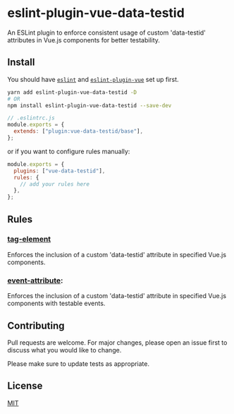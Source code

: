 # eslint-plugin-vue-data-testid

An ESLint plugin to enforce consistent usage of custom 'data-testid' attributes in Vue.js components for better testability.

## Install

You should have [`eslint`](https://eslint.org/docs/user-guide/getting-started) and [`eslint-plugin-vue`](https://eslint.vuejs.org/user-guide/#installation) set up first.

```bash
yarn add eslint-plugin-vue-data-testid -D
# OR
npm install eslint-plugin-vue-data-testid --save-dev
```

```js
// .eslintrc.js
module.exports = {
  extends: ["plugin:vue-data-testid/base"],
};
```

or if you want to configure rules manually:

```js
module.exports = {
  plugins: ["vue-data-testid"],
  rules: {
    // add your rules here
  },
};
```

## Rules

### [tag-element](./docs/rules/tag-element.md)

Enforces the inclusion of a custom 'data-testid' attribute in specified Vue.js components.

### [event-attribute](./docs/rules/event-attribute.md):

Enforces the inclusion of a custom 'data-testid' attribute in specified Vue.js components with testable events.

## Contributing
Pull requests are welcome. For major changes, please open an issue first to discuss what you would like to change.

Please make sure to update tests as appropriate.

## License

[MIT](./LICENSE)
